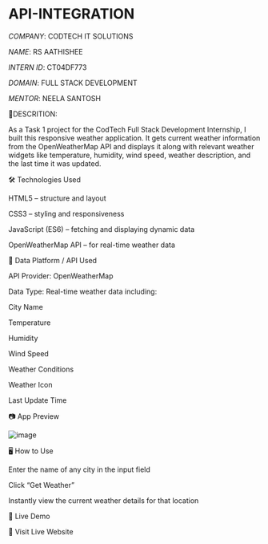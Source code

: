 # API-INTEGRATION

*COMPANY*: CODTECH IT SOLUTIONS

*NAME*: RS AATHISHEE

*INTERN ID*: CT04DF773

*DOMAIN*: FULL STACK DEVELOPMENT

*MENTOR*: NEELA SANTOSH

📌DESCRITION:

As a Task 1 project for the CodTech Full Stack Development Internship, I built this responsive 
weather application. It gets current weather information from the OpenWeatherMap API and displays
it along with relevant weather widgets like temperature, humidity, wind speed, weather
description, and the last time it was updated.

🛠️ Technologies Used

HTML5 – structure and layout

CSS3 – styling and responsiveness

JavaScript (ES6) – fetching and displaying dynamic data

OpenWeatherMap API – for real-time weather data

🔗 Data Platform / API Used

API Provider: OpenWeatherMap

Data Type: Real-time weather data including:

City Name

Temperature

Humidity

Wind Speed

Weather Conditions

Weather Icon

Last Update Time

📷 App Preview

![image](https://github.com/user-attachments/assets/18bca4f2-ebf5-4902-aa55-14c3addfbf29)

🖥️ How to Use

Enter the name of any city in the input field

Click “Get Weather”

Instantly view the current weather details for that location

🚀 Live Demo

🔗 Visit Live Website

